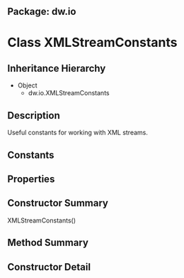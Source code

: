 ## Package: dw.io

# Class XMLStreamConstants

## Inheritance Hierarchy

- Object
  - dw.io.XMLStreamConstants

## Description

Useful constants for working with XML streams.

## Constants

## Properties

## Constructor Summary

XMLStreamConstants()

## Method Summary

## Constructor Detail